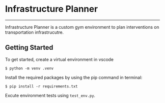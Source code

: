 # Infrastructure Planner

---

Infrastructure Planner is a custom gym environment to plan interventions on transportation infrastrucutre.

## Getting Started

To get started, create a virtual environment in vscode

`
$ python -m venv .venv
`

Install the required packages by using the pip command in terminal:

`
$ pip install -r requirements.txt
`

Excute environment tests using `test_env.py`.

